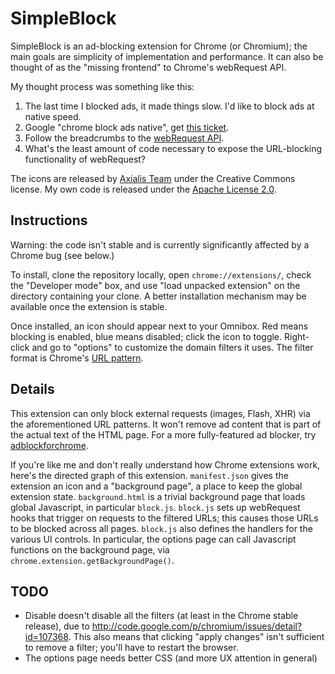SimpleBlock
===========

SimpleBlock is an ad-blocking extension for Chrome (or Chromium); the main goals are simplicity of implementation and performance. It can also be thought of as the "missing frontend" to Chrome's webRequest API.

My thought process was something like this:

1. The last time I blocked ads, it made things slow. I'd like to block ads at native speed.
1. Google "chrome block ads native", get [this ticket](http://code.google.com/p/chromium/issues/detail?id=41336).
1. Follow the breadcrumbs to the [webRequest API](http://code.google.com/chrome/extensions/trunk/webRequest.html).
1. What's the least amount of code necessary to expose the URL-blocking functionality of webRequest?

The icons are released by [Axialis Team](http://www.axialis.com/free/icons/) under the Creative Commons license. My own code is released under the [Apache License 2.0](http://www.apache.org/licenses/LICENSE-2.0.html).

Instructions
------------
Warning: the code isn't stable and is currently significantly affected by a Chrome bug (see below.)

To install, clone the repository locally, open `chrome://extensions/`, check the "Developer mode" box, and use "load unpacked extension" on the directory containing your clone. A better installation mechanism may be available once the extension is stable.

Once installed, an icon should appear next to your Omnibox. Red means blocking is enabled, blue means disabled; click the icon to toggle. Right-click and go to "options" to customize the domain filters it uses. The filter format is Chrome's [URL pattern](http://code.google.com/chrome/extensions/match_patterns.html).

Details
-------
This extension can only block external requests (images, Flash, XHR) via the aforementioned URL patterns. It won't remove ad content that is part of the actual text of the HTML page. For a more fully-featured ad blocker, try [adblockforchrome](http://code.google.com/p/adblockforchrome/).

If you're like me and don't really understand how Chrome extensions work, here's the directed graph of this extension. `manifest.json` gives the extension an icon and a "background page", a place to keep the global extension state. `background.html` is a trivial background page that loads global Javascript, in particular `block.js`. `block.js` sets up webRequest hooks that trigger on requests to the filtered URLs; this causes those URLs to be blocked across all pages. `block.js` also defines the handlers for the various UI controls. In particular, the options page can call Javascript functions on the background page, via `chrome.extension.getBackgroundPage()`.

TODO
----

* Disable doesn't disable all the filters (at least in the Chrome stable release), due to <http://code.google.com/p/chromium/issues/detail?id=107368>. This also means that clicking "apply changes" isn't sufficient to remove a filter; you'll have to restart the browser.
* The options page needs better CSS (and more UX attention in general)
